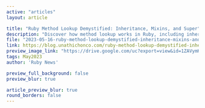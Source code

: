 ```yaml
---
active: "articles"
layout: article

title: "Ruby Method Lookup Demystified: Inheritance, Mixins, and Super"
description: "Discover how method lookup works in Ruby, including inheritance, mixins using include, prepend, and extend, and the super method."
file: "2023-05-16-ruby-method-lookup-demystified-inheritance-mixins-and-super.md"
link: https://blog.unathichonco.com/ruby-method-lookup-demystified-inheritance-mixins-and-super
preview_image_link: "https://drive.google.com/uc?export=view&id=1ZAVymK3-kD7THkiUdCY-w7d-S6iXzi7J"
tags: May2023
author: 'Ruby News'

preview_full_background: false
preview_blur: true

article_preview_blur: true
round_borders: false
---
```


